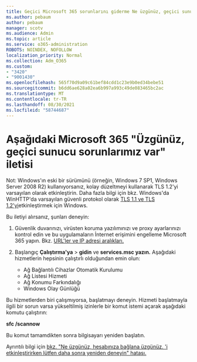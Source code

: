 ```yaml
---
title: Geçici Microsoft 365 sorunlarını giderme Ne üzgünüz, geçici sunucu sorunları iletisiyle karşıda
ms.author: pebaum
author: pebaum
manager: scotv
ms.audience: Admin
ms.topic: article
ms.service: o365-administration
ROBOTS: NOINDEX, NOFOLLOW
localization_priority: Normal
ms.collection: Adm_O365
ms.custom:
- "3420"
- "9001430"
ms.openlocfilehash: 565f70d9a09c61bef84cdd1c23e9b0ed34bebe51
ms.sourcegitcommit: b6dd6ae628a02ea6b997a993c49de083465bc2ac
ms.translationtype: MT
ms.contentlocale: tr-TR
ms.lasthandoff: 08/30/2021
ms.locfileid: "58744687"
---
```

# <a name="fixing-the-microsoft-365-apps-sorry-we-are-having-temporary-server-issues-message"></a>Aşağıdaki Microsoft 365 "Üzgünüz, geçici sunucu sorunlarımız var" iletisi

Not: Windows'ın eski bir sürümünü (örneğin, Windows 7 SP1, Windows Server 2008 R2) kullanıyorsanız, kolay düzeltmeyi kullanarak TLS 1.2'yi varsayılan olarak etkinleştirin. [](https://download.microsoft.com/download/0/6/5/0658B1A7-6D2E-474F-BC2C-D69E5B9E9A68/MicrosoftEasyFix51044.msi) Daha fazla bilgi için bkz. Windows'da WinHTTP'da varsayılan güvenli protokol olarak [TLS 1.1 ve TLS 1.2'yi](https://support.microsoft.com/topic/update-to-enable-tls-1-1-and-tls-1-2-as-default-secure-protocols-in-winhttp-in-windows-c4bd73d2-31d7-761e-0178-11268bb10392)etkinleştirmek için Windows.

Bu iletiyi alırsanız, şunları deneyin:

1. Güvenlik duvarınızı, virüsten koruma yazılımınızı ve proxy ayarlarınızı kontrol edin ve bu uygulamaların İnternet erişimini engelleme Microsoft 365 yapın. Bkz. [URL'ler ve IP adresi aralıkları.](https://docs.microsoft.com/office365/enterprise/urls-and-ip-address-ranges)

2. Başlangıç **Çalıştırma'ya**  >  **gidin** ve **services.msc yazın.** Aşağıdaki hizmetlerin hepsinin çalıştırlı olduğundan emin olun:
    - Ağ Bağlantılı Cihazlar Otomatik Kurulumu
    - Ağ Listesi Hizmeti
    - Ağ Konumu Farkındalığı
    - Windows Olay Günlüğü

Bu hizmetlerden biri çalışmıyorsa, başlatmayı deneyin. Hizmeti başlatmayla ilgili bir sorun varsa yükseltilmiş izinlerle bir komut istemi açarak aşağıdaki komutu çalıştırın:

**sfc /scannow**

Bu komut tamamdikten sonra bilgisayarı yeniden başlatın.

Ayrıntılı bilgi için [bkz. "Ne üzgünüz, hesabınıza bağlana üzgünüz. 'i etkinleştirirken lütfen daha sonra yeniden deneyin" hatası.](https://docs.microsoft.com/office/troubleshoot/activation-installation/issue-when-activate-office-from-office-365)